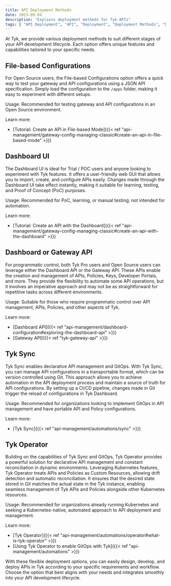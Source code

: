 ```yaml
---
title: API Deployment Methods
date: 2023-09-04
description: "Explains deployment methods for Tyk APIs"
tags: [ "API Deployment", "API", "Deployment", "Deployment Methods", "Deploy APIs", "Tyk Sync", "Tyk Operator" ]
---
```


At Tyk, we provide various deployment methods to suit different stages of your API development lifecycle. Each option offers unique features and capabilities tailored to your specific needs.

## File-based Configurations

For Open Source users, the File-based Configurations option offers a quick way to test your gateway and API configurations using a JSON API specification. Simply load the configuration to the `/apps` folder, making it easy to experiment with different setups.

Usage: Recommended for testing gateway and API configurations in an Open Source environment.

Learn more:
* [Tutorial: Create an API in File-based Mode]({{< ref "api-management/gateway-config-managing-classic#create-an-api-in-file-based-mode" >}})

## Dashboard UI

The Dashboard UI is ideal for Trial / POC users and anyone looking to experiment with Tyk features. It offers a user-friendly web GUI that allows you to import, create, and configure APIs easily. Changes made through the Dashboard UI take effect instantly, making it suitable for learning, testing, and Proof of Concept (PoC) purposes.

Usage: Recommended for PoC, learning, or manual testing; not intended for automation.

Learn more:
* [Tutorial: Create an API with the Dashboard]({{< ref "api-management/gateway-config-managing-classic#create-an-api-with-the-dashboard" >}})

## Dashboard or Gateway API

For programmatic control, both Tyk Pro users and Open Source users can leverage either the Dashboard API or the Gateway API. These APIs enable the creation and management of APIs, Policies, Keys, Developer Portals, and more. They provide the flexibility to automate some API operations, but it involves an imperative approach and may not be as straightforward for repetitive tasks across different environments.

Usage: Suitable for those who require programmatic control over API management, APIs, Policies, and other aspects of Tyk.

Learn more:
- [Dashboard API]({{< ref "api-management/dashboard-configuration#exploring-the-dashboard-api" >}})
- [Gateway API]({{< ref "tyk-gateway-api" >}})

## Tyk Sync

Tyk Sync enables declarative API management and GitOps. With Tyk Sync, you can manage API configurations in a transportable format, which can be version controlled using Git. This approach allows you to achieve automation in the API deployment process and maintain a source of truth for API configurations. By setting up a CI/CD pipeline, changes made in Git trigger the reload of configurations in Tyk Dashboard.

Usage: Recommended for organizations looking to implement GitOps in API management and have portable API and Policy configurations.

Learn more:
- [Tyk Sync]({{< ref "api-management/automations/sync" >}})

## Tyk Operator

Building on the capabilities of Tyk Sync and GitOps, Tyk Operator provides a powerful solution for declarative API management and constant reconciliation in dynamic environments. Leveraging Kubernetes features, Tyk Operator treats APIs and Policies as Custom Resources, allowing drift detection and automatic reconciliation. It ensures that the desired state stored in Git matches the actual state in the Tyk instance, enabling seamless management of Tyk APIs and Policies alongside other Kubernetes resources.

Usage: Recommended for organizations already running Kubernetes and seeking a Kubernetes-native, automated approach to API deployment and management.

Learn more:
- [Tyk Operator]({{< ref "api-management/automations/operator#what-is-tyk-operator" >}})
- [Using Tyk Operator to enable GitOps with Tyk]({{< ref "api-management/automations" >}})

With these flexible deployment options, you can easily design, develop, and deploy APIs in Tyk according to your specific requirements and workflow. Choose the option that best aligns with your needs and integrates smoothly into your API development lifecycle.
